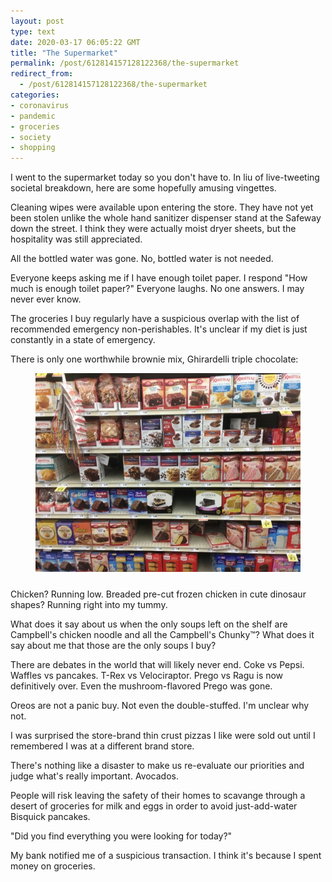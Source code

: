 ```yaml
---
layout: post
type: text
date: 2020-03-17 06:05:22 GMT
title: "The Supermarket"
permalink: /post/612814157128122368/the-supermarket
redirect_from: 
  - /post/612814157128122368/the-supermarket
categories:
- coronavirus
- pandemic
- groceries
- society
- shopping
---
```

<p>I went to the supermarket today so you don't have to. In liu of live-tweeting societal breakdown, here are some hopefully amusing vingettes.</p> 

<p>Cleaning wipes were available upon entering the store. They have not yet been stolen unlike the whole hand sanitizer dispenser stand at the Safeway down the street. I think they were actually moist dryer sheets, but the hospitality was still appreciated.</p> 

<p>All the bottled water was gone. No, bottled water is not needed.</p> 

<p>Everyone keeps asking me if I have enough toilet paper. I respond "How much is enough toilet paper?" Everyone laughs. No one answers. I may never ever know.</p>

<p>The groceries I buy regularly have a suspicious overlap with the list of recommended emergency non-perishables. It's unclear if my diet is just constantly in a state of emergency.</p> 

<p style="margin-bottom: 12px;">There is only one worthwhile brownie mix, Ghirardelli triple chocolate:</p>
<figure style="text-align: center; margin-bottom: 24px;" class="tmblr-full" data-orig-height="3024" data-orig-width="4032"><img src="/assets/images/3f77a9f4e9fe4a6bb59771f0ab07f64f950ded9b.jpg" data-orig-height="3024" data-orig-width="4032"></figure><p>Chicken? Running low. Breaded pre-cut frozen chicken in cute dinosaur shapes? Running right into my tummy.</p> 

<p>What does it say about us when the only soups left on the shelf are Campbell's chicken noodle and all the Campbell's Chunky&trade;? What does it say about me that those are the only soups I buy?</p> 

<p>There are debates in the world that will likely never end. Coke vs Pepsi. Waffles vs pancakes. T-Rex vs Velociraptor. Prego vs Ragu is now definitively over. Even the mushroom-flavored Prego was gone.</p> 

<p>Oreos are not a panic buy. Not even the double-stuffed. I'm unclear why not.</p> 

<p>I was surprised the store-brand thin crust pizzas I like were sold out until I remembered I was at a different brand store.</p> 

<p>There's nothing like a disaster to make us re-evaluate our priorities and judge what's really important. Avocados.</p>  

<p>People will risk leaving the safety of their homes to scavange through a desert of groceries for milk and eggs in order to avoid just-add-water Bisquick pancakes.</p> 

<p>"Did you find everything you were looking for today?"</p> 

<p>My bank notified me of a suspicious transaction. I think it's because I spent money on groceries.</p>
